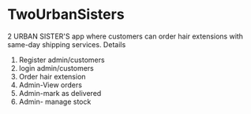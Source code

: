 # TwoUrbanSisters
2 URBAN SISTER'S app where customers can order hair extensions with same-day shipping services. 
Details
1. Register admin/customers
2. login admin/customers
3. Order hair extension
4. Admin-View orders
5. Admin-mark as delivered
6. Admin- manage stock
